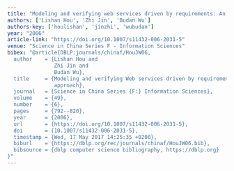 ```yaml
---
title: "Modeling and verifying web services driven by requirements: An ontology-based approach"
authors: ['Lishan Hou', 'Zhi Jin', 'Budan Wu']
authors-key: ['houlishan', 'jinzhi', 'wubudan']
year: "2006"
article-link: "https://doi.org/10.1007/s11432-006-2031-5"
venue: "Science in China Series F - Information Sciences"
bibex: "@article{DBLP:journals/chinaf/HouJW06,
  author    = {Lishan Hou and
               Zhi Jin and
               Budan Wu},
  title     = {Modeling and verifying Web services driven by requirements: An ontology-based
               approach},
  journal   = {Science in China Series {F:} Information Sciences},
  volume    = {49},
  number    = {6},
  pages     = {792--820},
  year      = {2006},
  url       = {https://doi.org/10.1007/s11432-006-2031-5},
  doi       = {10.1007/s11432-006-2031-5},
  timestamp = {Wed, 17 May 2017 14:25:35 +0200},
  biburl    = {https://dblp.org/rec/journals/chinaf/HouJW06.bib},
  bibsource = {dblp computer science bibliography, https://dblp.org}
}"
---
```

